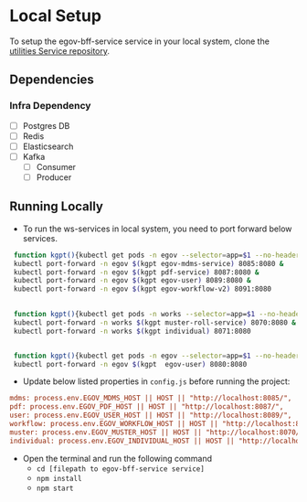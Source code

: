# Local Setup

To setup the egov-bff-service service in your local system, clone the [utilities Service repository](https://github.com/egovernments/utilities).

## Dependencies

### Infra Dependency

- [ ] Postgres DB
- [ ] Redis
- [ ] Elasticsearch
- [ ] Kafka
  - [ ] Consumer
  - [ ] Producer

## Running Locally

- To run the ws-services in local system, you need to port forward below services.

```bash
 function kgpt(){kubectl get pods -n egov --selector=app=$1 --no-headers=true | head -n1 | awk '{print $1}'}
 kubectl port-forward -n egov $(kgpt egov-mdms-service) 8085:8080 &
 kubectl port-forward -n egov $(kgpt pdf-service) 8087:8080 &
 kubectl port-forward -n egov $(kgpt egov-user) 8089:8080 &
 kubectl port-forward -n egov $(kgpt egov-workflow-v2) 8091:8080
 
``` 

```bash
 function kgpt(){kubectl get pods -n works --selector=app=$1 --no-headers=true | head -n1 | awk '{print $1}'}
 kubectl port-forward -n works $(kgpt muster-roll-service) 8070:8080 &
 kubectl port-forward -n works $(kgpt individual) 8071:8080 


 function kgpt(){kubectl get pods -n egov --selector=app=$1 --no-headers=true | head -n1 | awk '{print $1}'}
 kubectl port-forward -n egov $(kgpt  egov-user) 8080:8080  
``` 

- Update below listed properties in `config.js` before running the project:

```ini
mdms: process.env.EGOV_MDMS_HOST || HOST || "http://localhost:8085/",
pdf: process.env.EGOV_PDF_HOST || HOST || "http://localhost:8087/",
user: process.env.EGOV_USER_HOST || HOST || "http://localhost:8089/",
workflow: process.env.EGOV_WORKFLOW_HOST || HOST || "http://localhost:8091/"
muster: process.env.EGOV_MUSTER_HOST || HOST || "http://localhost:8070/",
individual: process.env.EGOV_INDIVIDUAL_HOST || HOST || "http://localhost:8071/"
```



- Open the terminal and run the following command
    - `cd [filepath to egov-bff-service service]`
    - `npm install`
    - `npm start`

